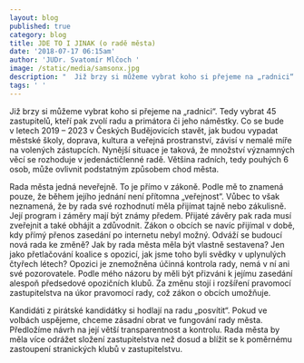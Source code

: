 ```yaml
---
layout: blog
published: true
category: blog
title: JDE TO I JINAK (o radě města)
date: '2018-07-17 06:15am'
author: 'JUDr. Svatomír Mlčoch '
image: /static/media/samsonx.jpg
description: "  Již brzy si můžeme vybrat koho si přejeme na „radnici“. Tedy vybrat 45 zastupitelů, kteří pak zvolí radu a primátora či jeho náměstky. Co se bude v\_letech 2019 – 2023 v\_Českých Budějovicích stavět, jak budou vypadat městské školy, doprava, kultura a veřejná prostranství, závisí v\_nemalé míře na volených zástupcích."
tags: ' '
---
```

Již brzy si můžeme vybrat koho si přejeme na „radnici“. Tedy vybrat 45 zastupitelů, kteří pak zvolí radu a primátora či jeho náměstky. Co se bude v letech 2019 – 2023 v Českých Budějovicích stavět, jak budou vypadat městské školy, doprava, kultura a veřejná prostranství, závisí v nemalé míře na volených zástupcích. Nynější situace je taková, že množství významných věcí se rozhoduje v jedenáctičlenné radě. Většina radních, tedy pouhých 6 osob, může ovlivnit podstatným způsobem chod města.

Rada města jedná neveřejně. To je přímo v zákoně. Podle mě to znamená pouze, že během jejího jednání není přítomna „veřejnost“. Vůbec to však neznamená, že by rada své rozhodnutí měla přijímat tajně nebo zákulisně. Její program i záměry mají být známy předem. Přijaté závěry pak rada musí zveřejnit a také obhájit a zdůvodnit. Zákon o obcích se navíc přijímal v době, kdy přímý přenos zasedání po internetu nebyl možný. Odváží se budoucí nová rada ke změně? Jak by rada města měla být vlastně sestavena? Jen jako přetlačování koalice s opozicí, jak jsme toho byli svědky v uplynulých čtyřech létech? Opozici je znemožněna účinná kontrola rady, nemá v ní ani své pozorovatele. Podle mého názoru by měli být přizváni k jejímu zasedání alespoň předsedové opozičních klubů. Za změnu stojí i rozšíření pravomocí zastupitelstva na úkor pravomocí rady, což zákon o obcích umožňuje.  

Kandidáti z pirátské kandidátky si hodlají na radu „posvítit“. Pokud ve volbách uspějeme, chceme zásadní obrat ve fungování rady města. Předložíme návrh na její větší transparentnost a kontrolu. Rada města by měla více odrážet složení zastupitelstva než dosud a blížit se k poměrnému zastoupení stranických klubů v zastupitelstvu.
